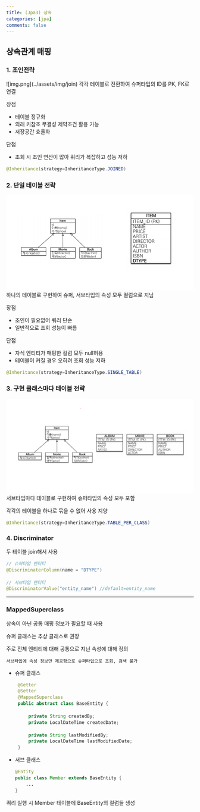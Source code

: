 ```yaml
---
title: (Jpa3) 상속
categories: [jpa]
comments: false
---
```

<h2>상속관계 매핑</h2>
<h3>1. 조인전략</h3>
   ![img.png](../assets/img/join)
   각각 테이블로 전환하여 슈퍼타입의 ID를 PK, FK로 연결
   
   장점
   - 테이블 정규화
   - 외래 키참조 무결성 제약조건 활용 가능
   - 저장공간 효율화
    
단점
- 조회 시 조인 연산이 많아 쿼리가 복잡하고 성능 저하

```java
@Inheritance(strategy=InheritanceType.JOINED)
```

<h3>2. 단일 테이블 전략</h3>

![img.png](../assets/img/onetable)
   하나의 테이블로 구현하여 슈퍼, 서브타입의 속성 모두 컬럼으로 지님
   
장점
  - 조인이 필요없어 쿼리 단순
  - 일반적으로 조회 성능이 빠름

단점
  - 자식 엔티티가 매핑한 컬럼 모두 null허용
  - 테이블이 커질 경우 오히려 조회 성능 저하
   
```java
@Inheritance(strategy=InheritanceType.SINGLE_TABLE)
```

<h3>3. 구현 클래스마다 테이블 전략</h3>

   ![img.png](../assets/img/subtable)
   서브타입마다 테이블로 구현하여 슈퍼타입의 속성 모두 포함

   각각의 테이블을 하나로 묶을 수 없어 사용 지양
   
```java
@Inheritance(strategy=InheritanceType.TABLE_PER_CLASS)
```

<h3>4. Discriminator</h3>

   두 테이블 join해서 사용
   ```java
   // 슈퍼타입 엔티티
@DiscriminaterColumn(name = "DTYPE")

// 서브타입 엔티티
@DiscriminatorValue("entity_name") //default=entity_name
   ```
   
---

<h3>MappedSuperclass</h3>

상속이 아닌 공통 매핑 정보가 필요할 때 사용

슈퍼 클래스는 추상 클래스로 권장

주로 전체 엔티티에 대해 공통으로 지닌 속성에 대해 정의

`서브타입에 속성 정보만 제공함으로 슈퍼타입으로 조회, 검색 불가`

* 슈퍼 클래스
   ```java
    @Getter
    @Setter
    @MappedSuperclass
    public abstract class BaseEntity {
    
        private String createdBy;
        private LocalDateTime createdDate;
        
        private String lastModifiedBy;
        private LocalDateTime lastModifiedDate;
    }
  ```
  
* 서브 클래스
    ```java
    @Entity
    public class Member extends BaseEntity {
        ...
    }
   ```
  
쿼리 실행 시 Member 테이블에 BaseEntity의 컬럼들 생성



